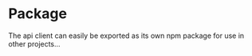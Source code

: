 # Package

The api client can easily be exported as its own npm package for use in other projects...